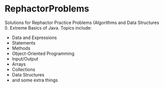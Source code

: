 # RephactorProblems
Solutions for Rephactor Practice Problems (Algorithms and Data Structures I).
Extreme Basics of Java.
Topics include:
- Data and Expressions
- Statements
- Methods
- Object-Oriented Programming
- Input/Output
- Arrays
- Collections
- Data Structures
- and some extra things
